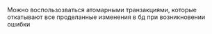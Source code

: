 Можно воспользозваться атомарными транзакциями, которые откатывают все проделанные изменения в бд при возникновении ошибки
